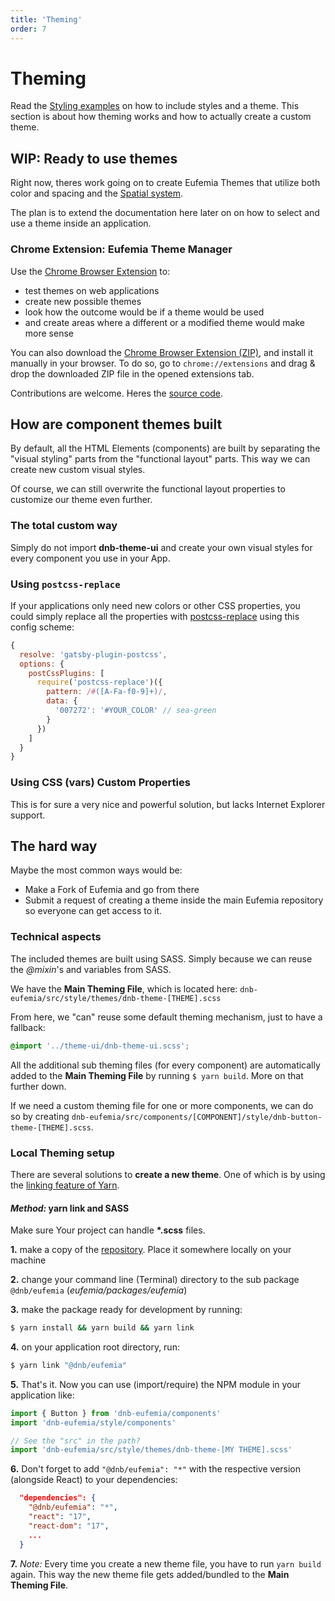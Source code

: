 ```yaml
---
title: 'Theming'
order: 7
---
```


# Theming

Read the [Styling examples](/uilib/usage/customisation/styling) on how to include styles and a theme.
This section is about how theming works and how to actually create a custom theme.

## WIP: Ready to use themes

Right now, theres work going on to create Eufemia Themes that utilize both color and spacing and the [Spatial system](/quickguide-designer/spatial-system).

The plan is to extend the documentation here later on on how to select and use a theme inside an application.

### Chrome Extension: Eufemia Theme Manager

Use the [Chrome Browser Extension](https://chrome.google.com/webstore/detail/eufemia-theme-manager/pijolaebmeacaekbhoefjmhogckdcclb) to:

- test themes on web applications
- create new possible themes
- look how the outcome would be if a theme would be used
- and create areas where a different or a modified theme would make more sense

You can also download the [Chrome Browser Extension (ZIP)](https://github.com/dnbexperience/eufemia-theme-manager/raw/main/eufemia-theme-manager-extension/web-ext-artifacts/eufemia_theme_manager-latest.zip), and install it manually in your browser. To do so, go to `chrome://extensions` and drag & drop the downloaded ZIP file in the opened extensions tab.

Contributions are welcome. Heres the [source code](https://github.com/dnbexperience/eufemia-theme-manager).

## How are component themes built

By default, all the HTML Elements (components) are built by separating the "visual styling" parts from the "functional layout" parts. This way we can create new custom visual styles.

Of course, we can still overwrite the functional layout properties to customize our theme even further.

### The total custom way

Simply do not import **dnb-theme-ui** and create your own visual styles for every component you use in your App.

### Using `postcss-replace`

If your applications only need new colors or other CSS properties, you could simply replace all the properties with [postcss-replace](https://www.npmjs.com/package/postcss-replace) using this config scheme:

```js
{
  resolve: 'gatsby-plugin-postcss',
  options: {
    postCssPlugins: [
      require('postcss-replace')({
        pattern: /#([A-Fa-f0-9]+)/,
        data: {
          '007272': '#YOUR_COLOR' // sea-green
        }
      })
    ]
  }
}
```

### Using CSS (vars) Custom Properties

This is for sure a very nice and powerful solution, but lacks Internet Explorer support.

## The hard way

Maybe the most common ways would be:

- Make a Fork of Eufemia and go from there
- Submit a request of creating a theme inside the main Eufemia repository so everyone can get access to it.

### Technical aspects

The included themes are built using SASS. Simply because we can reuse the _@mixin_'s and variables from SASS.

We have the **Main Theming File**, which is located here: `dnb-eufemia/src/style/themes/dnb-theme-[THEME].scss`

From here, we "can" reuse some default theming mechanism, just to have a fallback:

```scss
@import '../theme-ui/dnb-theme-ui.scss';
```

All the additional sub theming files (for every component) are automatically added to the **Main Theming File** by running `$ yarn build`. More on that further down.

If we need a custom theming file for one or more components, we can do so by creating `dnb-eufemia/src/components/[COMPONENT]/style/dnb-button-theme-[THEME].scss`.

### Local Theming setup

There are several solutions to **create a new theme**.
One of which is by using the [linking feature of Yarn](https://yarnpkg.com/lang/en/docs/cli/link/).

#### _Method:_ yarn link and SASS

Make sure Your project can handle **\*.scss** files.

**1.** make a copy of the [repository](https://github.com/dnbexperience/eufemia). Place it somewhere locally on your machine

**2.** change your command line (Terminal) directory to the sub package `@dnb/eufemia` (_eufemia/packages/eufemia_)

**3.** make the package ready for development by running:

```bash
$ yarn install && yarn build && yarn link
```

**4.** on your application root directory, run:

```bash
$ yarn link "@dnb/eufemia"
```

**5.** That's it. Now you can use (import/require) the NPM module in your application like:

```js
import { Button } from 'dnb-eufemia/components'
import 'dnb-eufemia/style/components'

// See the "src" in the path?
import 'dnb-eufemia/src/style/themes/dnb-theme-[MY THEME].scss'
```

**6.** Don't forget to add `"@dnb/eufemia": "*"` with the respective version (alongside React) to your dependencies:

```json
  "dependencies": {
    "@dnb/eufemia": "*",
    "react": "17",
    "react-dom": "17",
    ...
  }
```

**7.** _Note:_ Every time you create a new theme file, you have to run `yarn build` again. This way the new theme file gets added/bundled to the **Main Theming File**.
